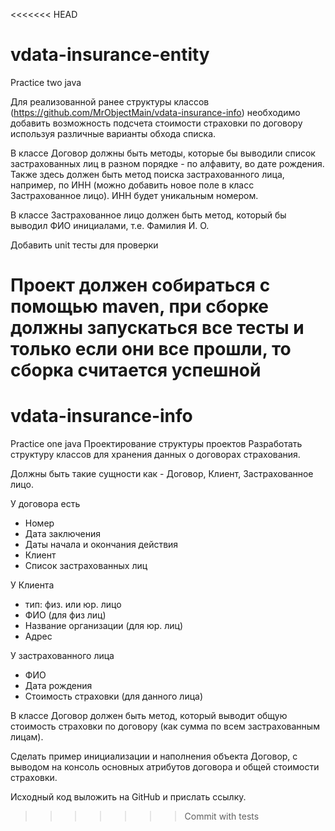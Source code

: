 <<<<<<< HEAD
# vdata-insurance-entity
Practice two java


Для реализованной ранее структуры классов (https://github.com/MrObjectMain/vdata-insurance-info) 
необходимо добавить возможность подсчета стоимости страховки по договору 
используя различные варианты обхода списка.

В классе Договор должны быть методы, которые бы выводили список застрахованных лиц в разном порядке - по алфавиту, во дате рождения.
Также здесь должен быть метод поиска застрахованного лица, например, по ИНН (можно добавить новое поле в класс Застрахованное лицо). 
ИНН будет уникальным номером.

В классе Застрахованное лицо должен быть метод, который бы выводил ФИО инициалами, т.е. Фамилия И. О.

Добавить unit тесты для проверки

Проект должен собираться с помощью maven, при сборке должны запускаться все тесты и только если они все прошли, 
то сборка считается успешной
=======
# vdata-insurance-info
Practice one java
Проектирование структуры проектов
Разработать структуру классов для хранения данных о договорах страхования.

Должны быть такие сущности как - Договор, Клиент, Застрахованное лицо.

У договора есть 
- Номер
- Дата заключения
- Даты начала и окончания действия
- Клиент
- Список застрахованных лиц

У Клиента 
- тип: физ. или юр. лицо
- ФИО (для физ лиц)
- Название организации (для юр. лиц)
- Адрес

У застрахованного лица
- ФИО
- Дата рождения
- Стоимость страховки (для данного лица)

В классе Договор должен быть метод, который выводит общую стоимость страховки по договору (как сумма по всем застрахованным лицам).

Сделать пример инициализации и наполнения объекта Договор, с выводом на консоль основных атрибутов договора и общей стоимости страховки.

Исходный код выложить на GitHub и прислать ссылку.
>>>>>>> Commit with tests
